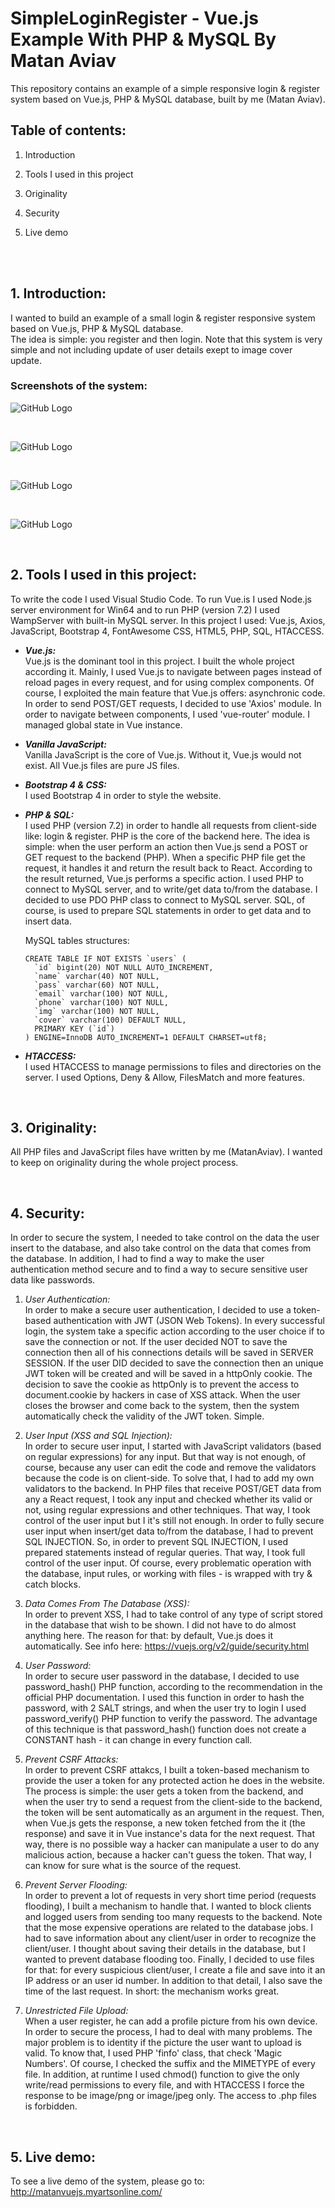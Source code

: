 # SimpleLoginRegister - Vue.js Example With PHP & MySQL By Matan Aviav
This repository contains an example of a simple responsive login & register system based on Vue.js, PHP & MySQL database, built by me (Matan Aviav).

## Table of contents:
1. Introduction

2. Tools I used in this project

3. Originality

4. Security

5. Live demo

<br/><br/>
## 1. Introduction:
I wanted to build an example of a small login & register responsive system based on Vue.js, PHP & MySQL database. <br/>
The idea is simple: you register and then login. Note that this system is very simple and not including update of user details exept to image cover update.


### Screenshots of the system:
![GitHub Logo](https://i.ibb.co/LhXgBfS/4.png)

<br />

![GitHub Logo](https://i.ibb.co/8K2G3NN/3.png)

<br />

![GitHub Logo](https://i.ibb.co/fXvz8GR/1.png)

<br />

![GitHub Logo](https://i.ibb.co/SP458G2/2.png)

<br />



## 2. Tools I used in this project:


To write the code I used Visual Studio Code.
To run Vue.is I used Node.js server environment for Win64 and to run PHP (version 7.2) I used WampServer with built-in MySQL server.
In this project I used: Vue.js, Axios, JavaScript, Bootstrap 4, FontAwesome CSS, HTML5, PHP, SQL, HTACCESS.

* ***Vue.js:***<br/>
Vue.js is the dominant tool in this project. I built the whole project according it. Mainly, I used Vue.js to navigate between pages instead of reload pages in every request, and for using complex components. Of course, I exploited the main feature that Vue.js offers: asynchronic code. In order to send POST/GET requests, I decided to use 'Axios' module. In order to navigate between components, I used 'vue-router' module. I managed global state in Vue instance.

* ***Vanilla JavaScript:***<br/>
Vanilla JavaScript is the core of Vue.js. Without it, Vue.js would not exist. All Vue.js files are pure JS files.

* ***Bootstrap 4 & CSS:***<br/>
I used Bootstrap 4 in order to style the website.

* ***PHP & SQL:***<br/>
I used PHP (version 7.2) in order to handle all requests from client-side like: login & register. PHP is the core of the backend here. The idea is simple: when the user perform an action then Vue.js send a POST or GET request to the backend (PHP). When a specific PHP file get the request, it handles it and return the result back to React. According to the result returned, Vue.js performs a specific action. I used PHP to connect to MySQL server, and to write/get data to/from the database. I decided to use PDO PHP class to connect to MySQL server. SQL, of course, is used to prepare SQL statements in order to get data and to insert data. 

  MySQL tables structures:<br />
  ```
  CREATE TABLE IF NOT EXISTS `users` (
    `id` bigint(20) NOT NULL AUTO_INCREMENT,
    `name` varchar(40) NOT NULL,
    `pass` varchar(60) NOT NULL,
    `email` varchar(100) NOT NULL,
    `phone` varchar(100) NOT NULL,
    `img` varchar(100) NOT NULL,
    `cover` varchar(100) DEFAULT NULL,
    PRIMARY KEY (`id`)
  ) ENGINE=InnoDB AUTO_INCREMENT=1 DEFAULT CHARSET=utf8;
  ```
  
* ***HTACCESS:***<br/>
I used HTACCESS to manage permissions to files and directories on the server. I used Options, Deny & Allow, FilesMatch and more features.


<br />


## 3. Originality:
All PHP files and JavaScript files have written by me (MatanAviav). I wanted to keep on originality during the whole project process.



<br />


## 4. Security:
In order to secure the system, I needed to take control on the data the user insert to the database, and also take control on the data that comes from the database. In addition, I had to find a way to make the user authentication method secure and to find a way to secure sensitive user data like passwords.

  1. *User Authentication:<br />*
  In order to make a secure user authentication, I decided to use a token-based authentication with JWT (JSON Web Tokens). In every successful login, the system take a specific action according to the user choice if to save the connection or not. If the user decided NOT to save the connection then all of his connections details will be saved in SERVER SESSION. If the user DID decided to save the connection then an unique JWT token will be created and will be saved in a httpOnly cookie. The decision to save the cookie as httpOnly is to prevent the access to document.cookie by hackers in case of XSS attack. When the user closes the browser and come back to the system, then the system automatically check the validity of the JWT token. Simple.
 
  2. *User Input (XSS and SQL Injection):<br />*
  In order to secure user input, I started with JavaScript validators (based on regular expressions) for any input. But that way is not enough, of course, because any user can edit the code and remove the validators because the code is on client-side. To solve that, I had to add my own validators to the backend. In PHP files that receive POST/GET data from any a React request, I took any input and checked whether its valid or not, using regular expressions and other techniques. That way, I took control of the user input but I it's still not enough. In order to fully secure user input when insert/get data to/from the database, I had to prevent SQL INJECTION. So, in order to prevent SQL INJECTION, I used prepared statements instead of regular queries. That way, I took full control of the user input. Of course, every problematic operation with the database, input rules, or working with files - is wrapped with try & catch blocks.
  
  3. *Data Comes From The Database (XSS):<br />*
  In order to prevent XSS, I had to take control of any type of script stored in the database that wish to be shown. I did not have to do almost anything here. The reason for that: by default, Vue.js does it automatically. See info here: https://vuejs.org/v2/guide/security.html
  
  4. *User Password:<br />*
  In order to secure user password in the database, I decided to use password_hash() PHP function, according to the recommendation in the official PHP documentation. I used this function in order to hash the password, with 2 SALT strings, and when the user try to login I used password_verify() PHP function to verify the password. The advantage of this technique is that password_hash() function does not create a CONSTANT hash - it can change in every function call.

  5. *Prevent CSRF Attacks:<br />*
  In order to prevent CSRF attakcs, I built a token-based mechanism to provide the user a token for any protected action he does in the website. The process is simple: the user gets a token from the backend, and when the user try to send a request from the client-side to the backend, the token will be sent automatically as an argument in the request. Then, when Vue.js gets the response, a new token fetched from the it (the response) and save it in Vue instance's data for the next request. That way, there is no possible way a hacker can manipulate a user to do any malicious action, because a hacker can't guess the token. That way, I can know for sure what is the source of the request.
  
  6. *Prevent Server Flooding:<br />*
  In order to prevent a lot of requests in very short time period (requests flooding), I built a mechanism to handle that. I wanted to block clients and logged users from sending too many requests to the backend. Note that the mose expensive operations are related to the database jobs. I had to save information about any client/user in order to recognize the client/user. I thought about saving their details in the database, but I wanted to prevent database flooding too. Finally, I decided to use files for that: for every suspicious client/user, I create a file and save into it an IP address or an user id number. In addition to that detail, I also save the time of the last request. In short: the mechanism works great.
  
  7. *Unrestricted File Upload:<br />*
  When a user register, he can add a  profile picture from his own device. In order to secure the process, I had to deal with many problems. The major problem is to identity if the picture the user want to upload is valid. To know that, I used PHP 'finfo' class, that check 'Magic Numbers'. Of course, I checked the suffix and the MIMETYPE of every file. In addition, at runtime I used chmod() function to give the only write/read permissions to every file, and with HTACCESS I force the response to be image/png or image/jpeg only. The access to .php files is forbidden.
  

<br />

## 5. Live demo:
To see a live demo of the system, please go to: http://matanvuejs.myartsonline.com/



